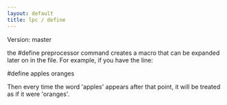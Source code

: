 ```yaml
---
layout: default
title: lpc / define
---
```


Version: master

the #define preprocessor command creates a macro that can be expanded later
on in the file.  For example, if you have the line:

#define apples oranges

Then every time the word 'apples' appears after that point, it will be
treated as if it were 'oranges'.
